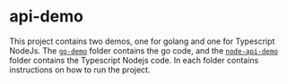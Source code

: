 # api-demo

This project contains two demos, one for golang and one for Typescript NodeJs. The [`go-demo`](go-demo) folder contains the go code, and the [`node-api-demo`](node-api-demo) folder contains the Typescript Nodejs code. In each folder contains instructions on how to run the project.
